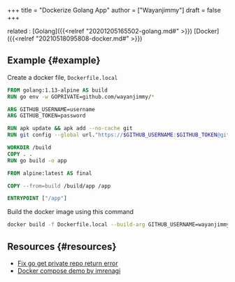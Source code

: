 +++
title = "Dockerize Golang App"
author = ["Wayanjimmy"]
draft = false
+++

related
: [Golang]({{<relref "20201205165502-golang.md#" >}}) [Docker]({{<relref "20210518095808-docker.md#" >}})


## Example {#example}

Create a docker file, `Dockerfile.local`

```dockerfile
FROM golang:1.13-alpine AS build
RUN go env -w GOPRIVATE=github.com/wayanjimmy/*

ARG GITHUB_USERNAME=username
ARG GITHUB_TOKEN=password

RUN apk update && apk add --no-cache git
RUN git config --global url."https://$GITHUB_USERNAME:$GITHUB_TOKEN@github.com".insteadOf "https://github.com"

WORKDIR /build
COPY . .
RUN go build -o app

FROM alpine:latest AS final

COPY --from=build /build/app /app

ENTRYPOINT ["/app"]
```

Build the docker image using this command

```bash
docker build -f Dockerfile.local --build-arg GITHUB_USERNAME=wayanjimmy --build-arg GITHUB_TOKEN=token -t wayanjimmy/reponame:latest .
```


## Resources {#resources}

-   [Fix go get private repo return error](https://medium.com/easyread/today-i-learned-fix-go-get-private-repository-return-error-terminal-prompts-disabled-8c5549d89045)
-   [Docker compose demo by imrenagi](https://github.com/imrenagi/docker-compose-demo)
